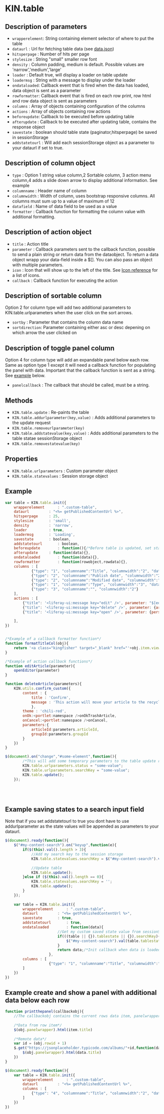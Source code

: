 # KIN.table

## Description of parameters
* `wrapperelement`: String containing element selector of where to put the table
* `dataurl` 	: Url for fetching table data (see [data.json](https://github.com/kinnarps/KIN/blob/master/table/data.json))
* `hitsperpage` : Number of hits per page
* `stylesize`	: String "small" smaller row font
* `density`	: Column padding, medium is default. Possible values are 'narrow','medium','large'
* `loader`	: Default true, will display a loader on table update
* `loadermsg`	: String with a message to display under the loader
* `ondataloaded`: Callback event that is fired when the data has loaded, data object is sent as a parameter
* `rowformatter`: Callback event that is fired on each row print, row html and row data object is sent as parameters
* `columns`	: Array of objects containing configuration of the columns
* `actions`	: Array of objects containing row actions
* `beforeupdate`: Callback to be executed before updating table
* `afterupdate`	: Callback to be executed after updating table, contains the response object
* `savestate`	: boolean should table state (paginator,hitsperpage) be saved in sessionStorage
* `addstatetourl` : Will add each sessionStorage object as a parameter to your dataurl if set to true.

## Description of column object
* `type`	: Option 1 string value column,2 Sortable column, 3 action menu column,4 adds a slide down arrow to display additional information. See example
* `columnname`	: Header name of column
* `columnwidth`	: Width of column, uses bootstrap responsive columns. All columns must sum up to a value of maximum of 12
* `datafield`	: Name of data field to be used as a value
* `formatter`	: Callback function for formatting the column value with additional formatting.

## Description of action object
* `title`	: Action title
* `parameter`	: Callback parameters sent to the callback function, possible to send a plain string or return data from the dataobject. To return a data object wrapp your data-field inside a $[]. You can also pass an object with multiple parameters.
* `icon`	: Icon that will show up to the left of the title. See [Icon reference](http://liferay.github.io/alloy-bootstrap/base-css.html#icons) for a list of icons.
* `callback`	: Callback function for executing the action

## Description of sortable column
Option 2 for column type will add two additional parameters to KIN.table.urlparameters when the user click on the sort arrows. 
* `sortby`	: Parameter that contains the column data name
* `sortdirection`: Parameter containing either asc or desc depening on which arrow the user clicked on

## Description of toggle panel column
Option 4 for column type will add an expandable panel below each row. Same as option type 1 except it will need a callback function for populating the panel with data. Important that the callback function is sent as a string. See [example](#example-create-and-show-a-panel-with-additional-data-below-each-row) below.
* `panelcallback` : The callback that should be called, must be a string.

## Methods
* `KIN.table.update` : Re-paints the table
* `KIN.table.addurlparameter(key,value)` : Adds additional parameters to the update request
* `KIN.table.removeurlparameter(key)`
* `KIN.table.addstatevalue(key,value)` : Adds additional parameters to the table statae sessionStorage object
* `KIN.table.removestatevalue(key)`

## Properties
* `KIN.table.urlparameters` : Custom parameter object
* `KIN.table.statevalues` : Session storage object

## Example 
```javascript
var table = KIN.table.init({
	wrapperelement	 	: ".custom-table",
	dataurl			: "<%= getPublishedContentUrl %>",
	hitsperpage		: 25,
	stylesize		: 'small',
	density			: 'narrow',
	loader			: true,
	loadermsg		: 'Loading',
	savestate		: boolean,
	addstatetourl		: boolean,
	beforeupdate		: function(){/*Before table is updated, set state and urlparameters for example*/},
	afterupdate		: function(data){},
	ondataloaded		: function(data){},
	rowformatter		: function(rowobject,rowdata){},
	columns : [
			{"type": "1", "columnname":"Title", "columnwidth":"2", "datafield":"title",formatter : formatTitleCol},
			{"type": "2", "columnname":"Publish date", "columnwidth":"2", "datafield":"publishDate"},
			{"type": "2", "columnname":"Modified date", "columnwidth":"3", "datafield":"modifiedDate"},
			{"type": "1", "columnname":"Type", "columnwidth":"3", "datafield":"structureName"},
			{"type": "3", "columnname":"", "columnwidth":"2"}
	],
	actions : [
		{"title": '<liferay-ui:message key="edit" />', parameter: "$[editUrl]", "icon": "icon-edit",callback:editArticle},
		{"title": '<liferay-ui:message key="delete" />', parameter: {articleId:"$[articleId]",groupId:"$[groupId]"},"icon": "icon-trash", callback:deleteArticle},
		{"title": '<liferay-ui:message key="open" />', parameter: {personType:"Supplier",url:"$[viewurl]",title:"$[title]"}, "icon": "icon-search",callback:openurl},
  			
	],
})


/*Example of a callback formatter function*/
function formatTitleCol(obj){
	return '<a class="kingfisher" target="_blank" href="'+obj.item.viewurl+'">'+obj.columnvalue+'</a>';
}

/*Example of action callback functions*/
function editArticle(parameter){
	openEditor(parameter)
}

function deleteArticle(parameters){
	KIN.utils.confirm_custom({
		content : {
			title : 'Confirm',
			message : 'This action will move your article to the recycle bin.'
			},
		theme : 'chili-red',
		onOk:<portlet:namespace />onOkTrashArticle,
		onCancel:<portlet:namespace />onCancel,
		parameters:{
			articleId:parameters.articleId,
			groupId:parameters.groupId
		}
	})
}

$(document).on("change","#some-element",function(){		
		/*This will add some temporary parameters to the table update request*/
		KIN.table.urlparameters.status = "some-value"; 		
		KIN.table.urlparameters.searchKey = "some-value";
		KIN.table.update();
	});

```
<br /><br />


## Example saving states to a search input field
Note that if you set addstatetourl to true you dont have to use addurlparameter as the state values will be appended as parameters to your dataurl. 
```javascript
$(document).ready(function(){
	$("#my-content-search").on("keyup",function(e){
		if($(this).val().length > 3){					
			//Add my search key to the session storage
			KIN.table.statevalues.searchKey = $("#my-content-search").val();
			
			//Update table
			KIN.table.update();
		}else if ($(this).val().length == 0){
			KIN.table.statevalues.searchKey = '';
			KIN.table.update();
		}
	});
	
	var table = KIN.table.init({
		wrapperelement	 	: ".custom-table",
		dataurl			: "<%= getPublishedContentUrl %>",
		savestate		: true,
		addstatetourl		: true,
		ondataloaded		: function(data){
						//Get my custom saved state value from sessionStorage and set value of the search field
						if(((table || {}).tablestate || {}).searchKey){
							$("#my-content-search").val(table.tablestate.searchKey)
						}
						return data;/*Init callback when data is loaded*/
					},
		columns : [
					{"type": "1", "columnname":"Title", "columnwidth":"2", "datafield":"title"},
		]
	})
})
```

## Example create and show a panel with additional data below each row
```javascript
function printthepanel(callbackobj){
	//The callbackobj contains the current rows data item, panelwrapper element selector for inserting html inside the panel and the row id for the current row
	
	/*Data from row item*/
	$(obj.panelwrapper).html(item.title)
	
	/*Remote data*/
	var id = (obj.rowid + 1)
	$.get("https://jsonplaceholder.typicode.com/albums/"+id,function(data){
		$(obj.panelwrapper).html(data.title)
	})
}

$(document).ready(function(){
	var table = KIN.table.init({
		wrapperelement	 	: ".custom-table",
		dataurl			: "<%= getPublishedContentUrl %>",
		columns : [
			{"type": "4", "columnname":"Title", "columnwidth":"2", "datafield":"title",panelcallback:"printthepanel"},
		]
	})
})
```
